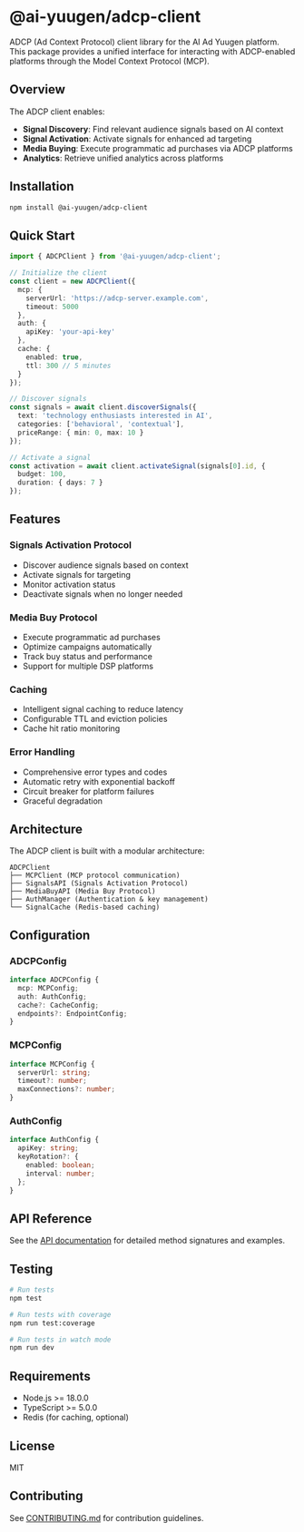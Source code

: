 # @ai-yuugen/adcp-client

ADCP (Ad Context Protocol) client library for the AI Ad Yuugen platform. This package provides a unified interface for interacting with ADCP-enabled platforms through the Model Context Protocol (MCP).

## Overview

The ADCP client enables:

- **Signal Discovery**: Find relevant audience signals based on AI context
- **Signal Activation**: Activate signals for enhanced ad targeting
- **Media Buying**: Execute programmatic ad purchases via ADCP platforms
- **Analytics**: Retrieve unified analytics across platforms

## Installation

```bash
npm install @ai-yuugen/adcp-client
```

## Quick Start

```typescript
import { ADCPClient } from '@ai-yuugen/adcp-client';

// Initialize the client
const client = new ADCPClient({
  mcp: {
    serverUrl: 'https://adcp-server.example.com',
    timeout: 5000
  },
  auth: {
    apiKey: 'your-api-key'
  },
  cache: {
    enabled: true,
    ttl: 300 // 5 minutes
  }
});

// Discover signals
const signals = await client.discoverSignals({
  text: 'technology enthusiasts interested in AI',
  categories: ['behavioral', 'contextual'],
  priceRange: { min: 0, max: 10 }
});

// Activate a signal
const activation = await client.activateSignal(signals[0].id, {
  budget: 100,
  duration: { days: 7 }
});
```

## Features

### Signals Activation Protocol

- Discover audience signals based on context
- Activate signals for targeting
- Monitor activation status
- Deactivate signals when no longer needed

### Media Buy Protocol

- Execute programmatic ad purchases
- Optimize campaigns automatically
- Track buy status and performance
- Support for multiple DSP platforms

### Caching

- Intelligent signal caching to reduce latency
- Configurable TTL and eviction policies
- Cache hit ratio monitoring

### Error Handling

- Comprehensive error types and codes
- Automatic retry with exponential backoff
- Circuit breaker for platform failures
- Graceful degradation

## Architecture

The ADCP client is built with a modular architecture:

```
ADCPClient
├── MCPClient (MCP protocol communication)
├── SignalsAPI (Signals Activation Protocol)
├── MediaBuyAPI (Media Buy Protocol)
├── AuthManager (Authentication & key management)
└── SignalCache (Redis-based caching)
```

## Configuration

### ADCPConfig

```typescript
interface ADCPConfig {
  mcp: MCPConfig;
  auth: AuthConfig;
  cache?: CacheConfig;
  endpoints?: EndpointConfig;
}
```

### MCPConfig

```typescript
interface MCPConfig {
  serverUrl: string;
  timeout?: number;
  maxConnections?: number;
}
```

### AuthConfig

```typescript
interface AuthConfig {
  apiKey: string;
  keyRotation?: {
    enabled: boolean;
    interval: number;
  };
}
```

## API Reference

See the [API documentation](./docs/api.md) for detailed method signatures and examples.

## Testing

```bash
# Run tests
npm test

# Run tests with coverage
npm run test:coverage

# Run tests in watch mode
npm run dev
```

## Requirements

- Node.js >= 18.0.0
- TypeScript >= 5.0.0
- Redis (for caching, optional)

## License

MIT

## Contributing

See [CONTRIBUTING.md](../../CONTRIBUTING.md) for contribution guidelines.
